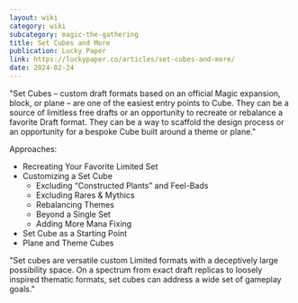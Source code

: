 ```yaml
---
layout: wiki
category: wiki
subcategory: magic-the-gathering
title: Set Cubes and More
publication: Lucky Paper
link: https://luckypaper.co/articles/set-cubes-and-more/
date: 2024-02-24
---
```


"Set Cubes – custom draft formats based on an official Magic expansion, block, or plane – are one of the easiest entry points to Cube. They can be a source of limitless free drafts or an opportunity to recreate or rebalance a favorite Draft format. They can be a way to scaffold the design process or an opportunity for a bespoke Cube built around a theme or plane."

Approaches:

* Recreating Your Favorite Limited Set
* Customizing a Set Cube
  * Excluding “Constructed Plants” and Feel-Bads
  * Excluding Rares & Mythics
  * Rebalancing Themes
  * Beyond a Single Set
  * Adding More Mana Fixing
* Set Cube as a Starting Point
* Plane and Theme Cubes

"Set cubes are versatile custom Limited formats with a deceptively large possibility space. On a spectrum from exact draft replicas to loosely inspired thematic formats, set cubes can address a wide set of gameplay goals."
